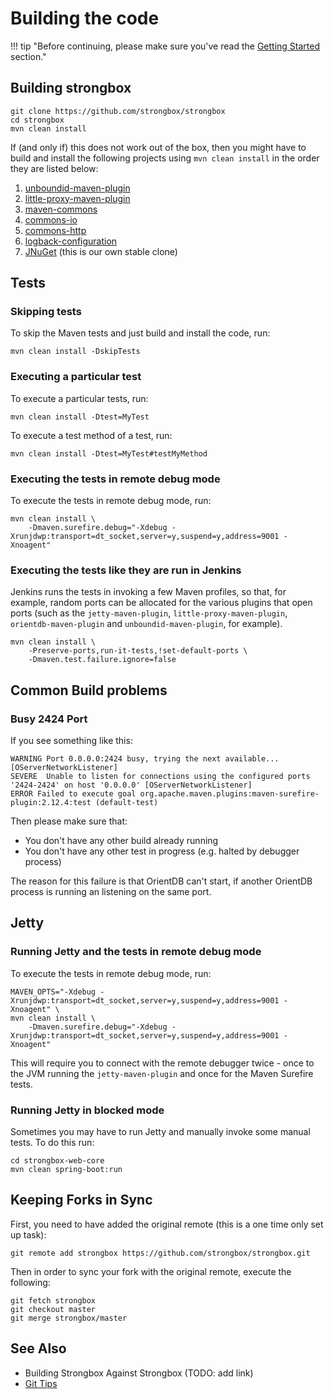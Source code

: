 # Building the code

!!! tip "Before continuing, please make sure you've read the [Getting Started](./getting-started.md) section."

## Building strongbox

```linenums="1"
git clone https://github.com/strongbox/strongbox
cd strongbox
mvn clean install
```

If (and only if) this does not work out of the box, then you might have to build and install the following projects 
using `mvn clean install` in the order they are listed below:

1. [unboundid-maven-plugin](https://github.com/carlspring/unboundid-maven-plugin)
2. [little-proxy-maven-plugin](https://github.com/carlspring/little-proxy-maven-plugin)
3. [maven-commons](https://github.com/carlspring/maven-commons/)
4. [commons-io](https://github.com/carlspring/commons-io/)
5. [commons-http](https://github.com/carlspring/commons-http/)
6. [logback-configuration](https://github.com/carlspring/logback-configuration)
7. [JNuGet](https://bitbucket.org/strongbox/jnuget) (this is our own stable clone)

## Tests

### Skipping tests

To skip the Maven tests and just build and install the code, run:

    mvn clean install -DskipTests

### Executing a particular test

To execute a particular tests, run:

    mvn clean install -Dtest=MyTest

To execute a test method of a test, run:

    mvn clean install -Dtest=MyTest#testMyMethod

### Executing the tests in remote debug mode

To execute the tests in remote debug mode, run:

    mvn clean install \
        -Dmaven.surefire.debug="-Xdebug -Xrunjdwp:transport=dt_socket,server=y,suspend=y,address=9001 -Xnoagent"

### Executing the tests like they are run in Jenkins

Jenkins runs the tests in invoking a few Maven profiles, so that, for example, random ports can be allocated for the 
various plugins that open ports (such as the `jetty-maven-plugin`, `little-proxy-maven-plugin`, `orientdb-maven-plugin` 
and `unboundid-maven-plugin`, for example).

    mvn clean install \
        -Preserve-ports,run-it-tests,!set-default-ports \
        -Dmaven.test.failure.ignore=false

## Common Build problems

### Busy 2424 Port

If you see something like this:

    WARNING Port 0.0.0.0:2424 busy, trying the next available... [OServerNetworkListener]
    SEVERE  Unable to listen for connections using the configured ports '2424-2424' on host '0.0.0.0' [OServerNetworkListener]
    ERROR Failed to execute goal org.apache.maven.plugins:maven-surefire-plugin:2.12.4:test (default-test)

Then please make sure that:

* You don't have any other build already running
* You don't have any other test in progress (e.g. halted by debugger process)

The reason for this failure is that OrientDB can't start, if another OrientDB process is running an listening on the same port.

## Jetty

### Running Jetty and the tests in remote debug mode

To execute the tests in remote debug mode, run:

    MAVEN_OPTS="-Xdebug -Xrunjdwp:transport=dt_socket,server=y,suspend=y,address=9001 -Xnoagent" \
    mvn clean install \
        -Dmaven.surefire.debug="-Xdebug -Xrunjdwp:transport=dt_socket,server=y,suspend=y,address=9001 -Xnoagent"

This will require you to connect with the remote debugger twice - once to the JVM running the `jetty-maven-plugin` and once for the Maven Surefire tests.

### Running Jetty in blocked mode

Sometimes you may have to run Jetty and manually invoke some manual tests. To do this run:

    cd strongbox-web-core
    mvn clean spring-boot:run

## Keeping Forks in Sync

First, you need to have added the original remote (this is a one time only set up task):

    git remote add strongbox https://github.com/strongbox/strongbox.git

Then in order to sync your fork with the original remote, execute the following:

    git fetch strongbox
    git checkout master		
    git merge strongbox/master

## See Also

* Building Strongbox Against Strongbox (TODO: add link)
* [Git Tips](https://github.com/git-tips/tips)
